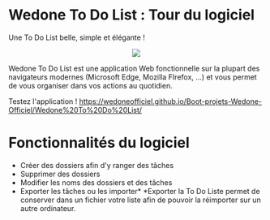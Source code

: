 # Wedone To Do List : Tour du logiciel
Une To Do List belle, simple et élégante !
<p align="center">
  <img src="[https://raw.githubusercontent.com/WedoneOfficiel/Wedone-Operate/main/app-icone.ico](https://github.com/WedoneOfficiel/Wedone-To-Do-List/blob/0821887f130fd2fe6159df0d65f3a6d37a650c88/icon.png](https://github.com/WedoneOfficiel/Wedone-To-Do-List/blob/main/icon.png?raw=true](https://raw.githubusercontent.com/WedoneOfficiel/Wedone-To-Do-List/main/icon.png)" />
</p>
Wedone To Do List est une application Web fonctionnelle sur la plupart des navigateurs modernes (Microsoft Edge, Mozilla FIrefox, ...) et vous permet de vous organiser dans vos actions au quotidien.

Testez l'application ! https://wedoneofficiel.github.io/Boot-projets-Wedone-Officiel/Wedone%20To%20Do%20List/

# Fonctionnalités du logiciel
- Créer des dossiers afin d'y ranger des tâches
- Supprimer des dossiers
- Modifier les noms des dossiers et des tâches
- Exporter les tâches ou les importer*
*Exporter la To Do Liste permet de conserver dans un fichier votre liste afin de pouvoir la réimporter sur un autre ordinateur.
